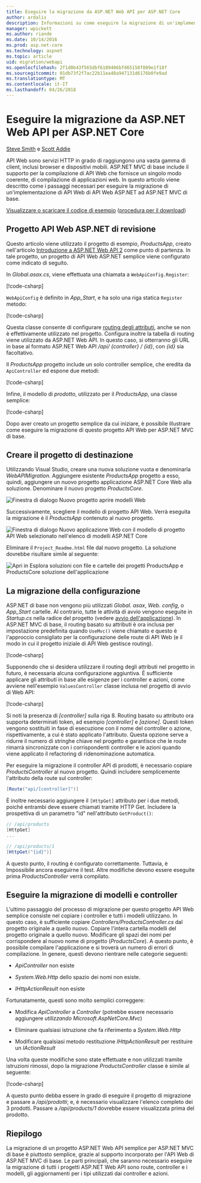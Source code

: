 ```yaml
---
title: Eseguire la migrazione da ASP.NET Web API per ASP.NET Core
author: ardalis
description: Informazioni su come eseguire la migrazione di un'implementazione di API Web di ASP.NET Web API a ASP.NET MVC di base.
manager: wpickett
ms.author: riande
ms.date: 10/14/2016
ms.prod: asp.net-core
ms.technology: aspnet
ms.topic: article
uid: migration/webapi
ms.openlocfilehash: 2f1d0b43f565dbf6189406bfd65158f809e1f18f
ms.sourcegitcommit: 01db73f2f7ac22b11ea48a947131d6176b0fe9ad
ms.translationtype: MT
ms.contentlocale: it-IT
ms.lasthandoff: 04/26/2018
---
```

# <a name="migrate-from-aspnet-web-api-to-aspnet-core"></a>Eseguire la migrazione da ASP.NET Web API per ASP.NET Core

[Steve Smith](https://ardalis.com/) e [Scott Addie](https://scottaddie.com)

API Web sono servizi HTTP in grado di raggiungono una vasta gamma di client, inclusi browser e dispositivi mobili. ASP.NET MVC di base include il supporto per la compilazione di API Web che fornisce un singolo modo coerente, di compilazione di applicazioni web. In questo articolo viene descritto come i passaggi necessari per eseguire la migrazione di un'implementazione di API Web di API Web ASP.NET ad ASP.NET MVC di base.

[Visualizzare o scaricare il codice di esempio](https://github.com/aspnet/Docs/tree/master/aspnetcore/migration/webapi/sample) ([procedura per il download](xref:tutorials/index#how-to-download-a-sample))

## <a name="review-aspnet-web-api-project"></a>Progetto API Web ASP.NET di revisione

Questo articolo viene utilizzato il progetto di esempio, *ProductsApp*, creato nell'articolo [Introduzione a ASP.NET Web API 2](/aspnet/web-api/overview/getting-started-with-aspnet-web-api/tutorial-your-first-web-api) come punto di partenza. In tale progetto, un progetto di API Web ASP.NET semplice viene configurato come indicato di seguito.

In *Global.asax.cs*, viene effettuata una chiamata a `WebApiConfig.Register`:

[!code-csharp[](../migration/webapi/sample/ProductsApp/Global.asax.cs?highlight=14)]

`WebApiConfig` è definito in *App_Start*, e ha solo una riga statica `Register` metodo:

[!code-csharp[](../migration/webapi/sample/ProductsApp/App_Start/WebApiConfig.cs?highlight=15,16,17,18,19,20)]


Questa classe consente di configurare [routing degli attributi](https://docs.microsoft.com/aspnet/web-api/overview/web-api-routing-and-actions/attribute-routing-in-web-api-2), anche se non è effettivamente utilizzato nel progetto. Configura inoltre la tabella di routing viene utilizzato da ASP.NET Web API. In questo caso, si otterranno gli URL in base al formato ASP.NET Web API */api/ {controller} / {id}*, con *{id}* sia facoltativo.

Il *ProductsApp* progetto include un solo controller semplice, che eredita da `ApiController` ed espone due metodi:

[!code-csharp[](../migration/webapi/sample/ProductsApp/Controllers/ProductsController.cs?highlight=19,24)]

Infine, il modello di *prodotto*, utilizzato per il *ProductsApp*, una classe semplice:

[!code-csharp[](webapi/sample/ProductsApp/Models/Product.cs)]

Dopo aver creato un progetto semplice da cui iniziare, è possibile illustrare come eseguire la migrazione di questo progetto API Web per ASP.NET MVC di base.

## <a name="create-the-destination-project"></a>Creare il progetto di destinazione

Utilizzando Visual Studio, creare una nuova soluzione vuota e denominarla *WebAPIMigration*. Aggiungere esistente *ProductsApp* progetto a esso, quindi, aggiungere un nuovo progetto applicazione ASP.NET Core Web alla soluzione. Denominare il nuovo progetto *ProductsCore*.

![Finestra di dialogo Nuovo progetto aprire modelli Web](webapi/_static/add-web-project.png)

Successivamente, scegliere il modello di progetto API Web. Verrà eseguita la migrazione è il *ProductsApp* contenuto al nuovo progetto.

![Finestra di dialogo Nuovo applicazione Web con il modello di progetto API Web selezionato nell'elenco di modelli ASP.NET Core](webapi/_static/aspnet-5-webapi.png)

Eliminare il `Project_Readme.html` file dal nuovo progetto. La soluzione dovrebbe risultare simile al seguente:

![Apri in Esplora soluzioni con file e cartelle dei progetti ProductsApp e ProductsCore soluzione dell'applicazione](webapi/_static/webapimigration-solution.png)

## <a name="migrate-configuration"></a>La migrazione della configurazione

ASP.NET di base non vengono più utilizzati *Global. asax*, *Web. config*, o *App_Start* cartelle. Al contrario, tutte le attività di avvio vengono eseguite in *Startup.cs* nella radice del progetto (vedere [avvio dell'applicazione](../fundamentals/startup.md)). In ASP.NET MVC di base, il routing basato su attributi è ora inclusa per impostazione predefinita quando `UseMvc()` viene chiamato e questo è l'approccio consigliato per la configurazione delle route di API Web (e il modo in cui il progetto iniziale di API Web gestisce routing).

[!code-csharp[](../migration/webapi/sample/ProductsCore/Startup.cs?highlight=40)]

Supponendo che si desidera utilizzare il routing degli attributi nel progetto in futuro, è necessaria alcuna configurazione aggiuntiva. È sufficiente applicare gli attributi in base alle esigenze per i controller e azioni, come avviene nell'esempio `ValuesController` classe inclusa nel progetto di avvio di Web API:

[!code-csharp[](../migration/webapi/sample/ProductsCore/Controllers/ValuesController.cs?highlight=9,13,20,27,33,39)]

Si noti la presenza di *[controller]* sulla riga 8. Routing basato su attributo ora supporta determinati token, ad esempio *[controller]* e *[azione]*. Questi token vengono sostituiti in fase di esecuzione con il nome del controller o azione, rispettivamente, a cui è stato applicato l'attributo. Questa opzione serve a ridurre il numero di stringhe chiave nel progetto e garantisce che le route rimarrà sincronizzate con i corrispondenti controller e le azioni quando viene applicato il refactoring di ridenominazione automatica.

Per eseguire la migrazione il controller API di prodotti, è necessario copiare *ProductsController* al nuovo progetto. Quindi includere semplicemente l'attributo della route sul controller:

```csharp
[Route("api/[controller]")]
```

È inoltre necessario aggiungere il `[HttpGet]` attributo per i due metodi, poiché entrambi deve essere chiamati tramite HTTP Get. Includere la prospettiva di un parametro "id" nell'attributo `GetProduct()`:

```csharp
// /api/products
[HttpGet]
...

// /api/products/1
[HttpGet("{id}")]
```

A questo punto, il routing è configurato correttamente. Tuttavia, è Impossibile ancora eseguirne il test. Altre modifiche devono essere eseguite prima *ProductsController* verrà compilato.

## <a name="migrate-models-and-controllers"></a>Eseguire la migrazione di modelli e controller

L'ultimo passaggio del processo di migrazione per questo progetto API Web semplice consiste nel copiare i controller e tutti i modelli utilizzano. In questo caso, è sufficiente copiare *Controllers/ProductsController.cs* dal progetto originale a quello nuovo. Copiare l'intera cartella modelli del progetto originale a quello nuovo. Modificare gli spazi dei nomi per corrispondere al nuovo nome di progetto (*ProductsCore*).  A questo punto, è possibile compilare l'applicazione e si troverà un numero di errori di compilazione. In genere, questi devono rientrare nelle categorie seguenti:

* *ApiController* non esiste

* *System.Web.Http* dello spazio dei nomi non esiste.

* *IHttpActionResult* non esiste

Fortunatamente, questi sono molto semplici correggere:

* Modifica *ApiController* a *Controller* (potrebbe essere necessario aggiungere *utilizzando Microsoft.AspNetCore.Mvc*)

* Eliminare qualsiasi istruzione che fa riferimento a *System.Web.Http*

* Modificare qualsiasi metodo restituzione *IHttpActionResult* per restituire un *IActionResult*

Una volta queste modifiche sono state effettuate e non utilizzati tramite istruzioni rimossi, dopo la migrazione *ProductsController* classe è simile al seguente:

[!code-csharp[](../migration/webapi/sample/ProductsCore/Controllers/ProductsController.cs?highlight=1,2,6,8,9,27)]

A questo punto debba essere in grado di eseguire il progetto di migrazione e passare a */api/prodotti*; e, è necessario visualizzare l'elenco completo dei 3 prodotti. Passare a */api/products/1* dovrebbe essere visualizzata prima del prodotto.

## <a name="summary"></a>Riepilogo

La migrazione di un progetto ASP.NET Web API semplice per ASP.NET MVC di base è piuttosto semplice, grazie al supporto incorporato per l'API Web di ASP.NET MVC di base. Le parti principali, che saranno necessario eseguire la migrazione di tutti i progetti ASP.NET Web API sono route, controller e i modelli, gli aggiornamenti per i tipi utilizzati dai controller e azioni.
